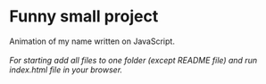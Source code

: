# Funny small project
Animation of my name written on JavaScript.
<br/><br/>
<i>For starting add all files to one folder (except README file) and run index.html file in your browser.</i>
